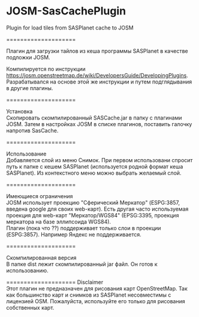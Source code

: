 JOSM-SasCachePlugin
===================

Plugin for load tiles from SASPlanet cache to JOSM

====================

Плагин для загрузки тайлов из кеша программы SASPlanet в качестве подложки JOSM.

Компилируется по инструкции https://josm.openstreetmap.de/wiki/DevelopersGuide/DevelopingPlugins.
Разрабатывался на основе этой же инструкции и путем подглядывания в другие плагины.

====================

Установка <br >
Скопировать скомпилированный SASCache.jar в папку с плагинами JOSM. Затем в настройках JOSM в списке плагинов, поставить галочку напротив SasCache.

====================

Использование
<br >
Добавляется слой из меню Снимок. При первом использовани спросит путь  к папке с кешем SASPlanet (используется родной формат кеша SASPlanet). 
Из контекстного меню можно выбрать желаемый слой.

====================

Имеющиеся ограничения <br>
JOSM использует проекцию "Сферический Меркатор" (ESPG:3857, введена google для своих web-карт). Есть другая часто используемая проекция для web-карт "Меркатор/WGS84" (EPSG:3395, проекция меркатора на базе эллипсоида WGS84). <br>
Плагин (пока что ??) поддерживает только слои в проекции (ESPG:3857). Например Яндекс не поддерживается. 

==================== 

Скомпилированная версия
<br>
В папке dist лежит скомпилированный jar файл. Он готов к использованию.

====================
Disclaimer <br>
Этот плагин не предназначен для рисования карт OpenStreetMap. Так как большинство карт и снимков из SASPlanet несовместимы с лицензией OSM. Пожалуйста, используйте его только для рисования собственных карт.
